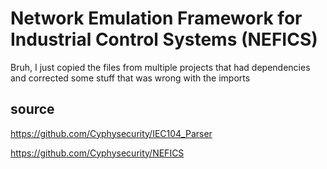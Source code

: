 # Network Emulation Framework for Industrial Control Systems (NEFICS)

Bruh, I just copied the files from multiple projects that had dependencies and corrected some stuff that was wrong with the imports

## source
https://github.com/Cyphysecurity/IEC104_Parser

https://github.com/Cyphysecurity/NEFICS
